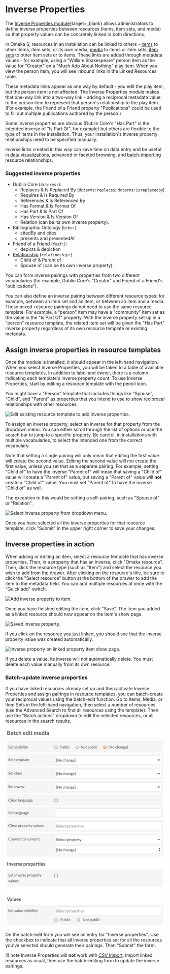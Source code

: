 # Inverse Properties

The [Inverse Properties module](https://omeka.org/s/modules/InverseProperties/){target=_blank} allows administrators to define inverse properties between resources (items, item sets, and media) so that property values can be concretely linked in both directions. 

In Omeka S, resources in an installation can be linked to others - [items](../content/items.md#linked-resources) to other items, item sets, or its own media; [media](../content/media.md#omeka-resource) to items or item sets; [item sets](/content/item-sets.md#linked-resources) to other item sets or to items. These links are added through metadata values - for example, using a "William Shakespeare" person item as the value for "Creator" on a "Much Ado About Nothing" play item. When you view the person item, you will see inbound links in the Linked Resources table. 

These metadata links appear as one way by default - you edit the play item, but the person item is not affected. The Inverse Properties module makes that one-way link into a two-way link - adding a reciprocal metadata value to the person item to represent that person's relationship to the play item. (For example, the Friend of a Friend property "Publications" could be used to fill out multiple publications authored by the person.)

Some inverse properties are obvious (Dublin Core's "Has Part" is the intended inverse of "Is Part Of", for example) but others are flexible to the type of items in the installation. Thus, your installation's inverse property relationships need to be specified manually.

Inverse links created in this way can save time on data entry and be useful in [data visualizations](datavisualization.md), advanced or faceted browsing, and [batch-importing](CSVImport.md) resource relationships.

### Suggested inverse properties

- Dublin Core (`dcterms:`):
	- Replaces & Is Replaced By (`dcterms:replaces`; `dcterms:isreplacedby`)
	- Requires & Is Required By
	- References & Is Referenced By
	- Has Format & Is Format Of
	- Has Part & Is Part Of
	- Has Version & Is Version Of
	- Relation (can be its own inverse property).
- Bibliographic Ontology (`bibo:`):
	- citedBy and cites
	- presents and presentedAt
- Friend of a Friend (`foaf:`):
	- depicts & depiction
- [Relationship](http://purl.org/vocab/relationship) (`relationship:`)
	- Child of & Parent of 
	- Spouse of (can be its own inverse property).

You can form inverse pairings with properties from two different vocabularies (for example, Dublin Core's "Creator" and Friend of a Friend's "publications"). 

You can also define an inverse pairing between different resource types: for example, between an item set and an item, or between an item and a media. These mixed-resource pairings do not need to use the same resource template. For example, a "person" item may have a "community" item set as the value in the "Is Part Of" property. With the inverse property set up in a "person" resource template, the related item set will be given the "Has Part" inverse property regardless of its own resource template or existing metadata. 

## Assign inverse properties in resource templates

Once the module is installed, it should appear in the left-hand navigation. When you select Inverse Properties, you will be taken to a table of available resource templates. In addition to label and owner, there is a column indicating each template's inverse property count. To use Inverse Properties, start by editing a resource template with the pencil icon. 

You might have a "Person" template that includes things like "Spouse", "Child", and "Parent" as properties that you intend to use to show reciprocal relationships with other resources. 

![Edit existing resource template to add inverse properties.](modulesfiles/inverseProperties_edit.png)

To assign an inverse property, select an inverse for that property from the dropdown menu. You can either scroll through the list of options or use the search bar to jump to a specific property. Be careful, in installations with multiple vocabularies, to select the intended one from the correct vocabulary. 

Note that setting a single pairing will only mean that editing the first value will create the second value. Editing the second value will not create the first value, unless you set that as a separate pairing. For example, setting "Child of" to have the inverse "Parent of" will mean that saving a "Child of" value will create a "Parent of" value, but saving a "Parent of" value will **not** create a "Child of" value. You must set "Parent of" to have the inverse "Child of" as well.

The exception to this would be setting a self-pairing, such as "Spouse of" or "Relation". 

![Select inverse property from dropdown menu.](modulesfiles/inverseProperties_dropdown.png)

Once you have selected all the inverse properties for that resource template, click "Submit" in the upper right corner to save your changes.

## Inverse properties in action

When adding or editing an item, select a resource template that has inverse properties. Then, in a property that has an inverse, click "Omeka resource". Then, click the resource type (such as "Item") and select the resource you wish to add from the drawer. After clicking on the resource's title, be sure to click the "Select resource" button at the bottom of the drawer to add the item to the metadata field. You can add multiple resources at once with the "Quick add" switch. 

![Add inverse property to item.](modulesfiles/inverseProperties_add.png)

Once you have finished editing the item, click "Save". The item you added as a linked resource should now appear on the item's show page.

![Saved inverse property.](modulesfiles/inverseProperties_itemShow.png)

If you click on the resource you just linked, you should see that the inverse property value was created automatically.

![Inverse property on linked property item show page.](modulesfiles/inverseProperties_linkedProperty.png)

If you delete a value, its inverse will not automatically delete. You must delete each value manually from its own resource.

### Batch-update inverse properties

If you have linked resources already set up and then activate Inverse Properties and assign pairings in resource templates, you can batch-create your reciprocal values using the batch-edit function. Go to Items, Media, or Item Sets in the left-hand navigation, then select a number of resources (use the Advanced Search to find all resources using the template). Then use the "Batch actions" dropdown to edit the selected resources, or all resources in the search results. 

![The batch-editing form showing an entry for Inverse properties, with a checkbox to generate the IR pairings.](modulesfiles/inverseProperties_batchedit.png)

On the batch-edit form you will see an entry for "Inverse properties". Use the checkbox to indicate that all inverse properties set for all the resources you've selected should generate their pairings. Then "Submit" the form. 

!!! note
	Inverse Properties will **not** work with [CSV Import](CSVImport.md). Import linked resources as usual, then use the batch-editing form to update the inverse pairings.